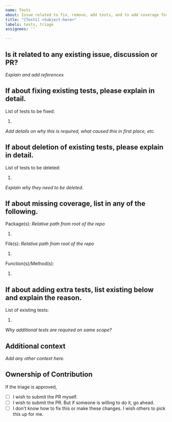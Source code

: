 ```yaml
---
name: Tests
about: Issue related to fix, remove, add tests, and to add coverage for function/file/package.
title: "[Tests] <Subject-here>"
labels: tests, triage
assignees: ''

---
```


## Is it related to any existing issue, discussion or PR?
_Explain and add references_

## If about **fixing** existing tests, please explain in detail.
List of tests to be fixed:

1. 

_Add details on why this is required, what caused this in first place, etc._

## If about **deletion** of existing tests, please explain in detail.
List of tests to be deleted:

1. 

_Explain why they need to be deleted._


## If about **missing coverage**, list in **any** of the following.
Package(s): _Relative path from root of the repo_

1. 

File(s): _Relative path from root of the repo_

1. 

Function(s)/Method(s):

1.

## If about **adding extra tests**, list existing below and explain the reason.
List of existing tests:

1. 

_Why additional tests are required on same scope?_


## Additional context
_Add any other context here._

## Ownership of Contribution
If the triage is approved,
- [ ] I wish to submit the PR myself.
- [ ] I wish to submit the PR. But if someone is willing to do it, go ahead.
- [ ] I don't know how to fix this or make these changes. I wish others to pick this up for me.